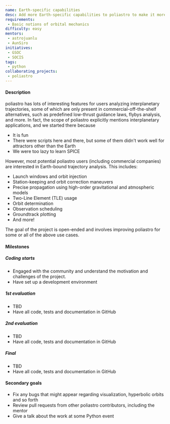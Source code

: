 ```yaml
---
name: Earth-specific capabilities
desc: Add more Earth-specific capabilities to poliastro to make it more attractive for non-interplanetary use cases
requirements:
 - Basic notions of orbital mechanics
difficulty: easy
mentors:
 - astrojuanlu
 - AunSiro
initiatives:
 - GSOC
 - SOCIS
tags:
 - python
collaborating_projects:
 - poliastro
---
```


#### Description

poliastro has lots of interesting features for users analyzing interplanetary trajectories, some
of which are only present in commercial-off-the-shelf alternatives, such as
predefined low-thrust guidance laws, flybys analysis, and more. In fact, the scope of poliastro
explicitly mentions interplanetary applications, and we started there because

* It is fun
* There were scripts here and there, but some of them didn't work well for attractors other than the Earth
* We were too lazy to learn SPICE

However, most potential poliastro users (including commercial companies) are interested in
Earth-bound trajectory analysis. This includes:

* Launch windows and orbit injection
* Station-keeping and orbit correction maneuvers
* Precise propagation using high-order gravitational and atmospheric models
* Two-Line Element (TLE) usage
* Orbit determination
* Observation scheduling
* Groundtrack plotting
* And more!

The goal of the project is open-ended and involves improving poliastro for some or all of the above use cases.

#### Milestones

##### Coding starts

* Engaged with the community and understand the motivation and challenges of
  the project.
* Have set up a development environment

##### 1st evaluation

* TBD
* Have all code, tests and documentation in GitHub

##### 2nd evaluation

* TBD
* Have all code, tests and documentation in GitHub

##### Final

* TBD
* Have all code, tests and documentation in GitHub

#### Secondary goals

* Fix any bugs that might appear regarding visualization, hyperbolic orbits and so forth
* Review pull requests from other poliastro contributors, including the mentor
* Give a talk about the work at some Python event


